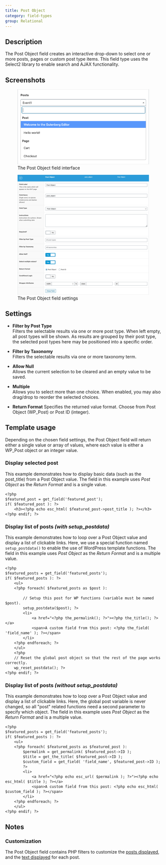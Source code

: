 ```yaml
---
title: Post Object
category: field-types
group: Relational
---
```


## Description
The Post Object field creates an interactive drop-down to select one or more posts, pages or custom post type items. This field type uses the Select2 library to enable search and AJAX functionality.

## Screenshots
<div class="gallery">
	<figure>
		<a href="https://raw.githubusercontent.com/AdvancedCustomFields/docs/master/assets/acf-post-object-field-interface.png">
			<img src="https://raw.githubusercontent.com/AdvancedCustomFields/docs/master/assets/acf-post-object-field-interface.png" alt="A Post Object field that allows you to select from post, pages, etc." />
		</a>
		<figcaption>The Post Object field interface</figcaption>
	</figure>
	<figure>
		<a href="https://raw.githubusercontent.com/AdvancedCustomFields/docs/master/assets/acf-post-object-field-settings.png">
			<img src="https://raw.githubusercontent.com/AdvancedCustomFields/docs/master/assets/acf-post-object-field-settings.png" alt="List of field settings shown when setting up a Post Object field" />
		</a>
		<figcaption>The Post Object field settings</figcaption>
	</figure>
</div>

## Settings
- **Filter by Post Type**  
  Filters the selectable results via one or more post type. When left empty, all post types will be shown. As results are grouped by their post type, the selected post types here may be positioned into a specific order.
  
- **Filter by Taxonomy**  
  Filters the selectable results via one or more taxonomy term.
  
- **Allow Null**  
  Allows the current selection to be cleared and an empty value to be saved.
  
- **Multiple**  
  Allows you to select more than one choice. When enabled, you may also drag/drop to reorder the selected choices.
  
- **Return Format**
  Specifies the returned value format. Choose from Post Object (WP_Post) or Post ID (integer).
  
## Template usage
Depending on the chosen field settings, the Post Object field will return either a single value or array of values, where each value is either a WP_Post object or an integer value.

### Display selected post
This example demonstrates how to display basic data (such as the post_title) from a Post Object value. The field in this example uses *Post Object* as the *Return Format* and is a single value.
```
<?php
$featured_post = get_field('featured_post');
if( $featured_post ): ?>
	<h3><?php echo esc_html( $featured_post->post_title ); ?></h3>
<?php endif; ?>
```

### Display list of posts *(with setup_postdata)*
This example demonstrates how to loop over a Post Object value and display a list of clickable links. Here, we use a special function named `setup_postdata()` to enable the use of WordPress template functions. The field in this example uses *Post Object* as the *Return Format* and is a multiple value.
```
<?php
$featured_posts = get_field('featured_posts');
if( $featured_posts ): ?>
    <ul>
    <?php foreach( $featured_posts as $post ): 
    
        // Setup this post for WP functions (variable must be named $post).
		setup_postdata($post); ?>
        <li>
            <a href="<?php the_permalink(); ?>"><?php the_title(); ?></a>
            <span>A custom field from this post: <?php the_field( 'field_name' ); ?></span>
        </li>
    <?php endforeach; ?>
    </ul>
    <?php 
	// Reset the global post object so that the rest of the page works correctly.
	wp_reset_postdata(); ?>
<?php endif; ?>
```

### Display list of posts *(without setup_postdata)*
This example demonstrates how to loop over a Post Object value and display a list of clickable links. Here, the global post variable is never changed, so all "post" related functions need a second parameter to specify which object. The field in this example uses *Post Object* as the *Return Format* and is a multiple value.
```
<?php
$featured_posts = get_field('featured_posts');
if( $featured_posts ): ?>
    <ul>
    <?php foreach( $featured_posts as $featured_post ): 
		$permalink = get_permalink( $featured_post->ID );
		$title = get_the_title( $featured_post->ID );
		$custom_field = get_field( 'field_name', $featured_post->ID );
		?>
        <li>
            <a href="<?php echo esc_url( $permalink ); ?>"><?php echo esc_html( $title ); ?></a>
            <span>A custom field from this post: <?php echo esc_html( $custom_field ); ?></span>
        </li>
    <?php endforeach; ?>
    </ul>
<?php endif; ?>
```

## Notes

### Customization
The Post Object field contains PHP filters to customize the [posts displayed](https://www.advancedcustomfields.com/resources/acf-fields-post_object-query/), and the [text displayed](https://www.advancedcustomfields.com/resources/acf-fields-post_object-result/) for each post.
